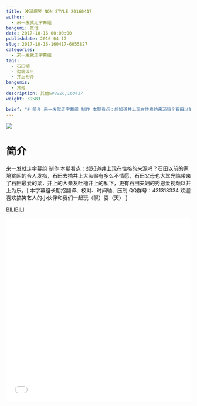 ```yaml
---
title: 波澜爆笑 NON STYLE 20160417
author: 
  - 来一发就走字幕组
bangumi: 其他
date: 2017-10-16 00:00:00
publishdate: 2016-04-17
slug: 2017-10-16-160417-6055827
categories: 
  - 来一发就走字幕组
tags: 
  - 石田明
  - 沟端淳平
  - 井上裕介
bangumis: 
  - 其他
description: 其他&#8226;160417
weight: 39583

brief: "# 简介 来一发就走字幕组 制作 本期看点：想知道井上现在性格的来源吗？石田以前的家境贫困的令人发指，石田去拍井上大头贴有多么不情愿，石田父母也大驾光临带来了石田最爱的菜，井上的大亲友吐槽井上的私下，更有石田夫妇的秀恩爱视频以井上为乐。"
---
```


![](https://i.imgur.com/PcUwrIB.jpg)

# 简介  
来一发就走字幕组 制作 本期看点：想知道井上现在性格的来源吗？石田以前的家境贫困的令人发指，石田去拍井上大头贴有多么不情愿，石田父母也大驾光临带来了石田最爱的菜，井上的大亲友吐槽井上的私下，更有石田夫妇的秀恩爱视频以井上为乐。[ 本字幕组长期招翻译、校对、时间轴、压制   QQ群号：431318334 欢迎喜欢搞笑艺人的小伙伴和我们一起玩（聊）耍（天） ]

  [BILIBILI](https://www.bilibili.com/video/av6055827/)


<div class="vcontainer">  <iframe class='video' src="//www.bilibili.com/blackboard/player.html?aid=6055827" width="100%" height="500" frameborder="0" allowfullscreen="allowfullscreen"></iframe></div>
